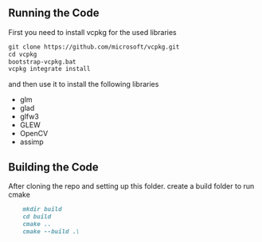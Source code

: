 ## Running the Code
First you need to install vcpkg for the used libraries
```markdown
git clone https://github.com/microsoft/vcpkg.git
cd vcpkg
bootstrap-vcpkg.bat
vcpkg integrate install
```
and then use it to install the following libraries
- glm
- glad
- glfw3
- GLEW
- OpenCV
- assimp
## Building the Code
After cloning the repo and setting up this folder. create a build folder to run cmake
```markdown
    mkdir build
    cd build
    cmake ..
    cmake --build .\ 
